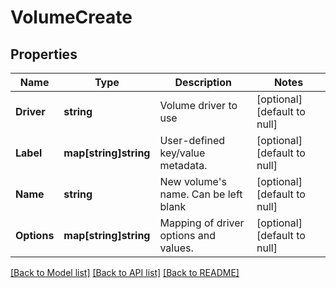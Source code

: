 # VolumeCreate

## Properties
Name | Type | Description | Notes
------------ | ------------- | ------------- | -------------
**Driver** | **string** | Volume driver to use | [optional] [default to null]
**Label** | **map[string]string** | User-defined key/value metadata. | [optional] [default to null]
**Name** | **string** | New volume&#39;s name. Can be left blank | [optional] [default to null]
**Options** | **map[string]string** | Mapping of driver options and values. | [optional] [default to null]

[[Back to Model list]](../README.md#documentation-for-models) [[Back to API list]](../README.md#documentation-for-api-endpoints) [[Back to README]](../README.md)


